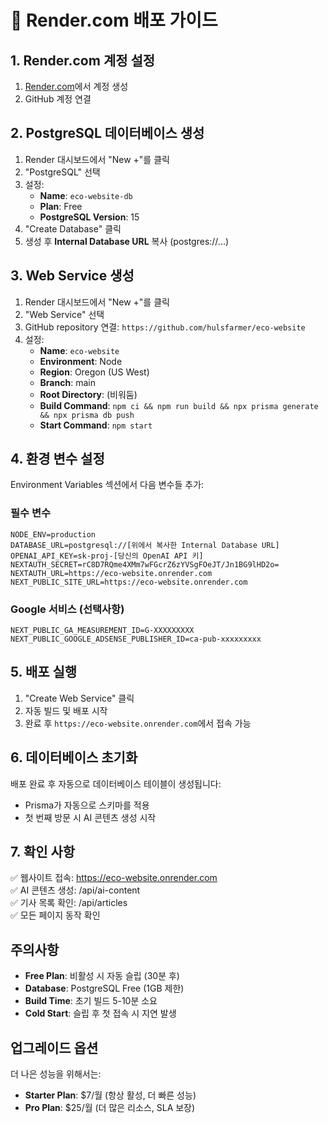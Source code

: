 # 🚀 Render.com 배포 가이드

## 1. Render.com 계정 설정

1. [Render.com](https://render.com)에서 계정 생성
2. GitHub 계정 연결

## 2. PostgreSQL 데이터베이스 생성

1. Render 대시보드에서 "New +"를 클릭
2. "PostgreSQL" 선택
3. 설정:
   - **Name**: `eco-website-db`
   - **Plan**: Free
   - **PostgreSQL Version**: 15
4. "Create Database" 클릭
5. 생성 후 **Internal Database URL** 복사 (postgres://...)

## 3. Web Service 생성

1. Render 대시보드에서 "New +"를 클릭
2. "Web Service" 선택
3. GitHub repository 연결: `https://github.com/hulsfarmer/eco-website`
4. 설정:
   - **Name**: `eco-website`
   - **Environment**: Node
   - **Region**: Oregon (US West)
   - **Branch**: main
   - **Root Directory**: (비워둠)
   - **Build Command**: `npm ci && npm run build && npx prisma generate && npx prisma db push`
   - **Start Command**: `npm start`

## 4. 환경 변수 설정

Environment Variables 섹션에서 다음 변수들 추가:

### 필수 변수
```
NODE_ENV=production
DATABASE_URL=postgresql://[위에서 복사한 Internal Database URL]
OPENAI_API_KEY=sk-proj-[당신의 OpenAI API 키]
NEXTAUTH_SECRET=rC8D7RQme4XMm7wFGcrZ6zYVSgFOeJT/Jn1BG9lHD2o=
NEXTAUTH_URL=https://eco-website.onrender.com
NEXT_PUBLIC_SITE_URL=https://eco-website.onrender.com
```

### Google 서비스 (선택사항)
```
NEXT_PUBLIC_GA_MEASUREMENT_ID=G-XXXXXXXXX
NEXT_PUBLIC_GOOGLE_ADSENSE_PUBLISHER_ID=ca-pub-xxxxxxxxx
```

## 5. 배포 실행

1. "Create Web Service" 클릭
2. 자동 빌드 및 배포 시작
3. 완료 후 `https://eco-website.onrender.com`에서 접속 가능

## 6. 데이터베이스 초기화

배포 완료 후 자동으로 데이터베이스 테이블이 생성됩니다:
- Prisma가 자동으로 스키마를 적용
- 첫 번째 방문 시 AI 콘텐츠 생성 시작

## 7. 확인 사항

✅ 웹사이트 접속: https://eco-website.onrender.com  
✅ AI 콘텐츠 생성: /api/ai-content  
✅ 기사 목록 확인: /api/articles  
✅ 모든 페이지 동작 확인  

## 주의사항

- **Free Plan**: 비활성 시 자동 슬립 (30분 후)
- **Database**: PostgreSQL Free (1GB 제한)
- **Build Time**: 초기 빌드 5-10분 소요
- **Cold Start**: 슬립 후 첫 접속 시 지연 발생

## 업그레이드 옵션

더 나은 성능을 위해서는:
- **Starter Plan**: $7/월 (항상 활성, 더 빠른 성능)
- **Pro Plan**: $25/월 (더 많은 리소스, SLA 보장)